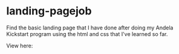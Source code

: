 # landing-pagejob

Find the basic landing page that I have done after doing my Andela Kickstart program using the html and css that I've learned so far.

View here: